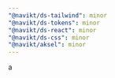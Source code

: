 ```yaml
---
"@navikt/ds-tailwind": minor
"@navikt/ds-tokens": minor
"@navikt/ds-react": minor
"@navikt/ds-css": minor
"@navikt/aksel": minor
---
```


a
